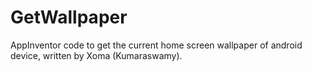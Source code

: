 # GetWallpaper
AppInventor code to get the current home screen wallpaper of android device, written by Xoma (Kumaraswamy).
